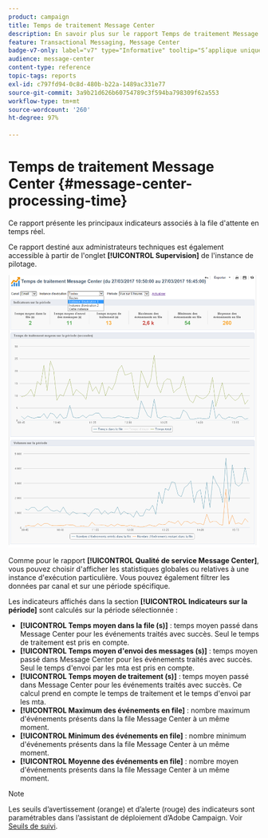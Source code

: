 ```yaml
---
product: campaign
title: Temps de traitement Message Center
description: En savoir plus sur le rapport Temps de traitement Message Center
feature: Transactional Messaging, Message Center
badge-v7-only: label="v7" type="Informative" tooltip="S’applique uniquement à Campaign Classic v7"
audience: message-center
content-type: reference
topic-tags: reports
exl-id: c797fd94-0c8d-480b-b22a-1489ac331e77
source-git-commit: 3a9b21d626b60754789c3f594ba798309f62a553
workflow-type: tm+mt
source-wordcount: '260'
ht-degree: 97%

---
```


# Temps de traitement Message Center {#message-center-processing-time}



Ce rapport présente les principaux indicateurs associés à la file d&#39;attente en temps réel.

Ce rapport destiné aux administrateurs techniques est également accessible à partir de l&#39;onglet **[!UICONTROL Supervision]** de l&#39;instance de pilotage.

![](assets/mc_reports_2.png)

Comme pour le rapport **[!UICONTROL Qualité de service Message Center]**, vous pouvez choisir d&#39;afficher les statistiques globales ou relatives à une instance d&#39;exécution particulière. Vous pouvez également filtrer les données par canal et sur une période spécifique.

Les indicateurs affichés dans la section **[!UICONTROL Indicateurs sur la période]** sont calculés sur la période sélectionnée :

* **[!UICONTROL Temps moyen dans la file (s)]** : temps moyen passé dans Message Center pour les événements traités avec succès. Seul le temps de traitement est pris en compte.
* **[!UICONTROL Temps moyen d&#39;envoi des messages (s)]** : temps moyen passé dans Message Center pour les événements traités avec succès. Seul le temps d&#39;envoi par les mta est pris en compte.
* **[!UICONTROL Temps moyen de traitement (s)]** : temps moyen passé dans Message Center pour les événements traités avec succès. Ce calcul prend en compte le temps de traitement et le temps d&#39;envoi par les mta.
* **[!UICONTROL Maximum des événements en file]** : nombre maximum d&#39;événements présents dans la file Message Center à un même moment.
* **[!UICONTROL Minimum des événements en file]** : nombre minimum d&#39;événements présents dans la file Message Center à un même moment.
* **[!UICONTROL Moyenne des événements en file]** : nombre moyen d&#39;événements présents dans la file Message Center à un même moment.

>[!NOTE]
>
>Les seuils d’avertissement (orange) et d’alerte (rouge) des indicateurs sont paramétrables dans l’assistant de déploiement d’Adobe Campaign. Voir [Seuils de suivi](../../message-center/using/additional-configurations.md#monitoring-thresholds).
